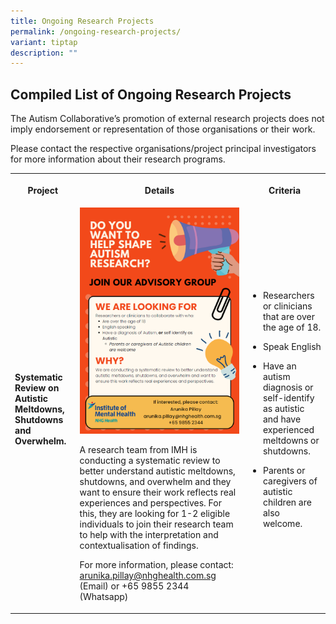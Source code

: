```yaml
---
title: Ongoing Research Projects
permalink: /ongoing-research-projects/
variant: tiptap
description: ""
---
```

<h2>Compiled List of Ongoing Research Projects</h2>
<p>The Autism Collaborative’s promotion of external research projects does
not imply endorsement or representation of those organisations or their
work.</p>
<p>Please contact the respective organisations/project principal investigators
for more information about their research programs.</p>
<table style="minWidth: 75px">
<colgroup>
<col>
<col>
<col>
</colgroup>
<tbody>
<tr>
<th rowspan="1" colspan="1">
<p>Project</p>
</th>
<th rowspan="1" colspan="1">
<p>Details</p>
</th>
<th rowspan="1" colspan="1">
<p>Criteria</p>
</th>
</tr>
<tr>
<td rowspan="1" colspan="1">
<p><strong>Systematic Review on Autistic Meltdowns, Shutdowns and Overwhelm.</strong>
</p>
</td>
<td rowspan="1" colspan="1">
<div class="isomer-image-wrapper">
<img style="width: 100%;" height="auto" width="100%" alt="Autism Research: Poster for Systematic Review on Autistic Meltdowns, Shutdowns and Overwhelm." src="/images/systematic_review_research_poster.png">
</div>
<p>A research team from IMH is conducting a systematic review to better understand
autistic meltdowns, shutdowns, and overwhelm and they want to ensure their
work reflects real experiences and perspectives. For this, they are looking
for 1-2 eligible individuals to join their research team to help with the
interpretation and contextualisation of findings.</p>
<p></p>
<p>For more information, please contact: <a href="mailto:arunika.pillay@nhghealth.com.sg" rel="noopener noreferrer nofollow" target="_blank">arunika.pillay@nhghealth.com.sg</a> (Email)
or +65 9855 2344 (Whatsapp)</p>
</td>
<td rowspan="1" colspan="1">
<ul data-tight="true" class="tight">
<li>
<p>Researchers or clinicians that are over the age of 18.</p>
</li>
<li>
<p>Speak English</p>
</li>
<li>
<p>Have an autism diagnosis or self-identify as autistic and have experienced
meltdowns or shutdowns.</p>
</li>
<li>
<p>Parents or caregivers of autistic children are also welcome.</p>
</li>
</ul>
</td>
</tr>
</tbody>
</table>
<p></p>
